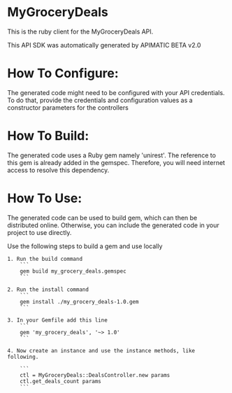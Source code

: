 MyGroceryDeals
=================
This is the ruby client for the MyGroceryDeals API.

This API SDK was automatically generated by APIMATIC BETA v2.0

How To Configure:
=================
The generated code might need to be configured with your API credentials. To do that,
provide the credentials and configuration values as a constructor parameters for the controllers

How To Build:
=============
The generated code uses a Ruby gem namely 'unirest'. The reference to this gem is
already added in the gemspec. Therefore, you will need internet access to resolve
this dependency.

How To Use:
===========
The generated code can be used to build gem, which can then be distributed online.
Otherwise, you can include the generated code in your project to use directly.

Use the following steps to build a gem and use locally

    1. Run the build command
        ```
        gem build my_grocery_deals.gemspec
        ```

    2. Run the install command  
        ```
        gem install ./my_grocery_deals-1.0.gem
        ```

    3. In your Gemfile add this line
        ```
        gem 'my_grocery_deals', '~> 1.0'
        ```

    4. Now create an instance and use the instance methods, like following.

        ```
        ctl = MyGroceryDeals::DealsController.new params
        ctl.get_deals_count params
        ```
